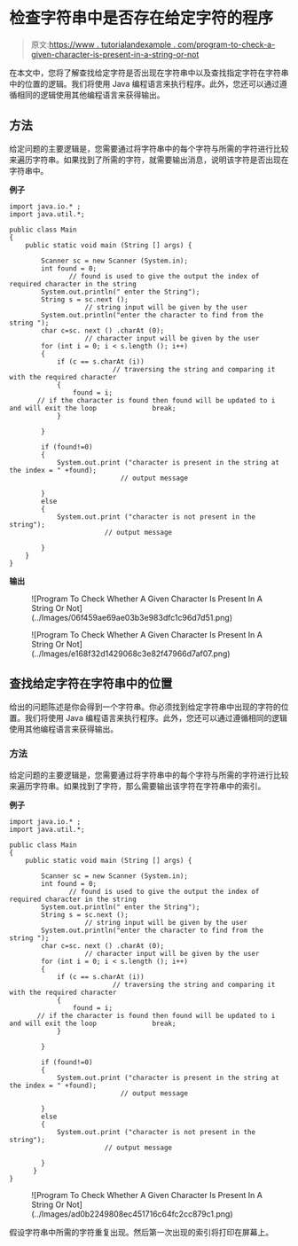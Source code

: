 # 检查字符串中是否存在给定字符的程序

> 原文:[https://www . tutorialandexample . com/program-to-check-a-given-character-is-present-in-a-string-or-not](https://www.tutorialandexample.com/program-to-check-whether-a-given-character-is-present-in-a-string-or-not)

在本文中，您将了解查找给定字符是否出现在字符串中以及查找指定字符在字符串中的位置的逻辑。我们将使用 Java 编程语言来执行程序。此外，您还可以通过遵循相同的逻辑使用其他编程语言来获得输出。

## 方法

给定问题的主要逻辑是，您需要通过将字符串中的每个字符与所需的字符进行比较来遍历字符串。如果找到了所需的字符，就需要输出消息，说明该字符是否出现在字符串中。

**例子**

```
import java.io.* ;
import java.util.*;

public class Main
{
	public static void main (String [] args) {

		Scanner sc = new Scanner (System.in);
		int found = 0; 
               // found is used to give the output the index of required character in the string
		System.out.println(" enter the String");
		String s = sc.next ();
                   // string input will be given by the user
		System.out.println("enter the character to find from the string ");
		char c=sc. next () .charAt (0);
                   // character input will be given by the user
		for (int i = 0; i < s.length (); i++)
		{ 
		    if (c == s.charAt (i))
                          // traversing the string and comparing it with the required character
		    {
		        found = i; 
       // if the character is found then found will be updated to i and will exit the loop		        break;
		    }

		}

		if (found!=0)
		{
		    System.out.print ("character is present in the string at the index = " +found); 
                            // output message

		}
		else
		{
		    System.out.print ("character is not present in the string");
                        // output message

		}
	}
} 
```

**输出**

<figure class="wp-block-image">![Program To Check Whether A Given Character Is Present In A String Or Not](../Images/06f459ae69ae03b3e983dfc1c96d7d51.png)</figure>

<figure class="wp-block-image">![Program To Check Whether A Given Character Is Present In A String Or Not](../Images/e168f32d1429068c3e82f47966d7af07.png)</figure>

## 查找给定字符在字符串中的位置

给出的问题陈述是你会得到一个字符串。你必须找到给定字符串中出现的字符的位置。我们将使用 Java 编程语言来执行程序。此外，您还可以通过遵循相同的逻辑使用其他编程语言来获得输出。

### 方法

给定问题的主要逻辑是，您需要通过将字符串中的每个字符与所需的字符进行比较来遍历字符串。如果找到了字符，那么需要输出该字符在字符串中的索引。

**例子**

```
import java.io.* ;
import java.util.*;

public class Main
{
	public static void main (String [] args) {

		Scanner sc = new Scanner (System.in);
		int found = 0; 
               // found is used to give the output the index of required character in the string
		System.out.println(" enter the String");
		String s = sc.next ();
                   // string input will be given by the user
		System.out.println("enter the character to find from the string ");
		char c=sc. next () .charAt (0);
                   // character input will be given by the user
		for (int i = 0; i < s.length (); i++)
		{ 
		    if (c == s.charAt (i))
                          // traversing the string and comparing it with the required character
		    {
		        found = i; 
       // if the character is found then found will be updated to i and will exit the loop		        break;
		    }

		}

		if (found!=0)
		{
		    System.out.print ("character is present in the string at the index = " +found); 
                            // output message

		}
		else
		{
		    System.out.print ("character is not present in the string");
                        // output message

		}
      }
}
```

<figure class="wp-block-image">![Program To Check Whether A Given Character Is Present In A String Or Not](../Images/ad0b2249808ec451716c64fc2cc879c1.png)</figure>

假设字符串中所需的字符重复出现。然后第一次出现的索引将打印在屏幕上。